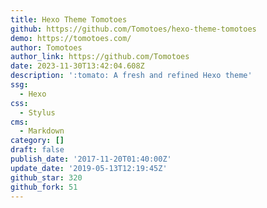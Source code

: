 ```yaml
---
title: Hexo Theme Tomotoes
github: https://github.com/Tomotoes/hexo-theme-tomotoes
demo: https://tomotoes.com/
author: Tomotoes
author_link: https://github.com/Tomotoes
date: 2023-11-30T13:42:04.608Z
description: ':tomato: A fresh and refined Hexo theme'
ssg:
  - Hexo
css:
  - Stylus
cms:
  - Markdown
category: []
draft: false
publish_date: '2017-11-20T01:40:00Z'
update_date: '2019-05-13T12:19:45Z'
github_star: 320
github_fork: 51
---
```

